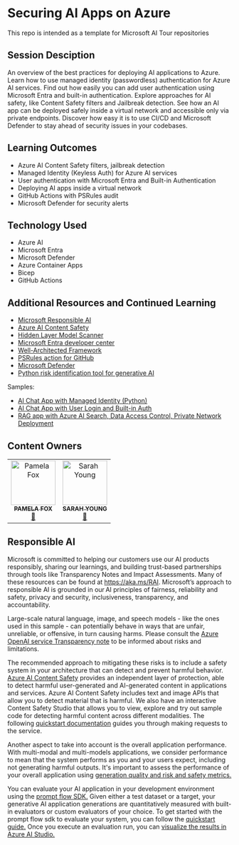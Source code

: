 # Securing AI Apps on Azure

This repo is intended as a template for Microsoft AI Tour repositories

## Session Desciption

An overview of the best practices for deploying AI applications to Azure. Learn how to use managed identity (passwordless) authentication for Azure AI services. Find out how easily you can add user authentication using Microsoft Entra and built-in authentication. Explore approaches for AI safety, like Content Safety filters and Jailbreak detection. See how an AI app can be deployed safely inside a virtual network and accessible only via private endpoints.  Discover how easy it is to use CI/CD and Microsoft Defender to stay ahead of security issues in your codebases.

## Learning Outcomes

* Azure AI Content Safety filters, jailbreak detection
* Managed Identity (Keyless Auth) for Azure AI services
* User authentication with Microsoft Entra and Built-in Authentication
* Deploying AI apps inside a virtual network
* GitHub Actions with PSRules audit
* Microsoft Defender for security alerts

## Technology Used

* Azure AI
* Microsoft Entra
* Microsoft Defender
* Azure Container Apps
* Bicep
* GitHub Actions

## Additional Resources and Continued Learning

* [Microsoft Responsible AI](https://www.microsoft.com/ai/responsible-ai)
* [Azure AI Content Safety](https://aka.ms/aicontentsafety)
* [Hidden Layer Model Scanner](https://azuremarketplace.microsoft.com/en-us/marketplace/apps/hiddenlayerinc1690422428200.hiddenlayer-model-scanner?tab=Overview)
* [Microsoft Entra developer center](https://aka.ms/dev/ms-entra)
* [Well-Architected Framework](https://aka.ms/wellarchitectedframework)
* [PSRules action for GitHub](https://github.com/microsoft/ps-rule)
* [Microsoft Defender](https://aka.ms/enable-defender)
* [Python risk identification tool for generative AI](https://aka.ms/pyrit)

Samples:

* [AI Chat App with Managed Identity (Python)](https://aka.ms/keyless-azure-containerapps)
* [AI Chat App with User Login and Built-in Auth](aka.ms/azai/auth-builtin)
* [RAG app with Azure AI Search, Data Access Control, Private Network Deployment](https://aka.ms/ragchat)

## Content Owners

<!-- ALL-CONTRIBUTORS-LIST:START - Do not remove or modify this section -->

<table>
   <tr>
    <td align="center"><a href="https://developer.microsoft.com/advocates/pamela-fox">
        <img src="https://developer.microsoft.com/en-us/advocates/media/profiles/pamela-fox.png" width="100px;" alt="Pamela Fox"/><br />
        <sub><strong>PAMELA FOX</strong></sub></a><br />
         <a href="https://github.com/pamelafox" title="GitHub profile for Pamela">📢</a> 
    </td>
    <td align="center"><a href="https://developer.microsoft.com/advocates/sarah-young">
        <img src="https://developer.microsoft.com/en-us/advocates/media/profiles/sarah-young.png" width="100px;" alt="Sarah Young"/><br />
        <sub><strong>SARAH YOUNG</strong></sub></a><br />
         <a href="https://github.com/sarah-yo" title="GitHub profile for Sarah">📢</a> 
    </td>
</tr></table>

## Responsible AI
Microsoft is committed to helping our customers use our AI products responsibly, sharing our learnings, and building trust-based partnerships through tools like Transparency Notes and Impact Assessments. Many of these resources can be found at https://aka.ms/RAI. Microsoft’s approach to responsible AI is grounded in our AI principles of fairness, reliability and safety, privacy and security, inclusiveness, transparency, and accountability.

Large-scale natural language, image, and speech models - like the ones used in this sample - can potentially behave in ways that are unfair, unreliable, or offensive, in turn causing harms. Please consult the [Azure OpenAI service Transparency note](https://learn.microsoft.com/legal/cognitive-services/openai/transparency-note?tabs=text) to be informed about risks and limitations.

The recommended approach to mitigating these risks is to include a safety system in your architecture that can detect and prevent harmful behavior. [Azure AI Content Safety](https://learn.microsoft.com/azure/ai-services/content-safety/overview) provides an independent layer of protection, able to detect harmful user-generated and AI-generated content in applications and services. Azure AI Content Safety includes text and image APIs that allow you to detect material that is harmful. We also have an interactive Content Safety Studio that allows you to view, explore and try out sample code for detecting harmful content across different modalities. The following [quickstart documentation](https://learn.microsoft.com/azure/ai-services/content-safety/quickstart-text?tabs=visual-studio%2Clinux&pivots=programming-language-rest) guides you through making requests to the service.

Another aspect to take into account is the overall application performance. With multi-modal and multi-models applications, we consider performance to mean that the system performs as you and your users expect, including not generating harmful outputs. It's important to assess the performance of your overall application using [generation quality and risk and safety metrics.](https://learn.microsoft.com/azure/ai-studio/concepts/evaluation-metrics-built-in)

You can evaluate your AI application in your development environment using the [prompt flow SDK.](https://microsoft.github.io/promptflow/index.html) Given either a test dataset or a target, your generative AI application generations are quantitatively measured with built-in evaluators or custom evaluators of your choice. To get started with the prompt flow sdk to evaluate your system, you can follow the [quickstart guide.](https://learn.microsoft.com/azure/ai-studio/how-to/develop/flow-evaluate-sdk) Once you execute an evaluation run, you can [visualize the results in Azure AI Studio.](https://learn.microsoft.com/azure/ai-studio/how-to/evaluate-flow-results)
